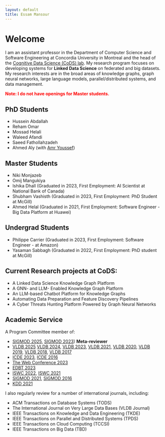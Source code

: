```yaml
---
layout: default
title: Essam Mansour
---
```

# Welcome

I am an assistant professor in the Department of Computer Science and Software Engineering at Concordia University in Montreal and the head of the [Cognitive Data Science (CoDS) lab](https://cods-gcs.github.io). My research program focuses on developing systems for **Linked Data Science** on federated and big datasets. My research interests are in the broad areas of knowledge graphs, graph neural networks, large language models, parallel/distributed systems, and data management.

<font color="red">**Note: I do not have openings for Master students.**</font>

## PhD Students
- Hussein Abdallah
- Reham Omar 
- Mossad Helali
- Waleed Afandi
- Saeed Fathollahzadeh
- Ahmed Aly (with [Amr Youssef](https://users.encs.concordia.ca/~youssef/))

## Master Students
- Niki Monjazeb
- Omij Mangukiya
- Ishika Dhall (Graduated in 2023, First Employment: AI Scientist at National Bank of Canada)
- Shubham Vashisth (Graduated in 2023, First Employment: PhD Student at McGill)
- Ahmed Helal (Graduated in 2021, First Employment: Software Engineer - Big Data Platform at Huawei)

## Undergrad Students

- Philippe Carrier (Graduated in 2023, First Employment: Software Engineer - at Amazon)
- Yasaman Sabbagh (Graduated in 2022, First Employment: PhD student at McGill) 

## Current Research projects at CoDS:

- A Linked Data Science Knowledge Graph Platform 
- A GNN- and LLM- Enabled Knowledge Graph Platform 
- An LLM-based Chatbot Platform for Knowledge Graphs
- Automating Data Preparation and Feature Discovery Pipelines
- A Cyber Threats Hunting Platform Powered by Graph Neural Networks


<!-- ## Previous Research Projects 

- [The Data Civilizer System](/research/dc/)
- [Managing Linked Data at Scale: Querying, Integrating, and Sharing](/research/lusail/)
- [Elastic in-memory OLTP Systems](/research/estore/)
- [Large-scale Analytics on Strings](/research/starDB/) -->

## Academic Service
A Program Committee member of:
- [SIGMOD 2025]([https://2025.sigmod.org/](https://2025.sigmod.org/org_sigmod_pc.shtml)), [SIGMOD 2023](https://2023.sigmod.org/org_sigmod_pc.shtml)) **Meta-reviewer**
- [VLDB 2025](http://vldb.org/pvldb/volumes/18/review-board) [VLDB 2024](http://vldb.org/pvldb/volumes/17/review-board), [VLDB 2023](http://vldb.org/pvldb/volumes/16/review-board), [VLDB 2021](https://vldb.org/2021/), [VLDB 2020](https://vldb2020.org/pvldb.html), [VLDB 2019](http://vldb.org/2019/?review-board), [VLDB 2018](http://vldb2018.lncc.br/review-board.html), [VLDB 2017](http://www.vldb.org/2017/review_board.php)
- [ICDE 2023](https://icde2023.ics.uci.edu/research-program-committee/), [ICDE 2016](http://icde2016.fi/committees.php#tabular1)
- [The Web Conference 2023](https://2021.sigmod.org/org_sigmod_pc.shtml)
- [EDBT 2023](http://edbticdt2023.cs.uoi.gr/?contents=EDBT_Committee.html)
- [ISWC 2022](https://iswc2022.semanticweb.org/index.php/research-track-pc/), [ISWC 2021](https://iswc2021.semanticweb.org/research-track-pc)
- [SIGMOD 2021](https://2021.sigmod.org/org_sigmod_pc.shtml), [SIGMOD 2016](http://www.sigmod2016.org/org_sigmod_pc.shtml)
- [KDD 2021](https://kdd.org/kdd2021/organizers/PC_SPC)


I also regularly review for a number of international journals, including:

- ACM Transactions on Database Systems (TODS) 
- The International Journal on Very Large Data Bases (VLDB Journal) 
- IEEE Transactions on Knowledge and Data Engineering (TKDE)
- IEEE Transactions on Parallel and Distributed Systems (TPDS) 
- IEEE Transactions on Cloud Computing (TCCSI) 
- IEEE Transactions on Big Data (TBD)

<!-- - [Collaborative Sharing and Data Integration over Decentralized Graphs](/research/lusail/) -->











